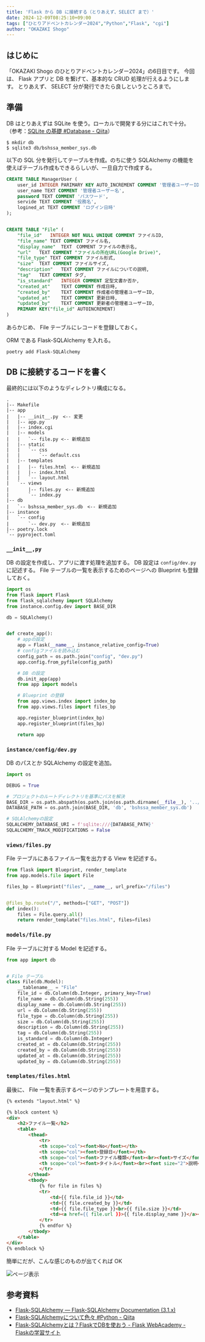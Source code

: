 ```yaml
---
title: 'Flask から DB に接続する（とりあえず、SELECT まで）'
date: 2024-12-09T08:25:10+09:00
tags: ["ひとりアドベントカレンダー2024","Python","Flask", "cgi"]
author: "OKAZAKI Shogo"
---
```


## はじめに

「OKAZAKI Shogo のひとりアドベントカレンダー2024」の6日目です。 
今回は、 Flask アプリと DB を繋げて、基本的な CRUD 処理が行えるようにします。
とりあえず、 SELECT 分が発行できたら良しというところまで。

## 準備

DB はとりあえずは SQLite を使う。ローカルで開発する分にはこれで十分。
（参考：[SQLite の基礎 #Database - Qiita](https://qiita.com/shikuno_dev/items/13de104aa2c2adf8aead)）

```shell
$ mkdir db
$ sqlite3 db/bshssa_member_sys.db
```

以下の SQL 分を発行してテーブルを作成。のちに使う SQLAlchemy の機能を使えばテーブル作成もできるらしいが、一旦自力で作成する。

```sql
CREATE TABLE ManagerUser (
	user_id INTEGER PARIMARY KEY AUTO_INCREMENT COMMENT '管理者ユーザーID',
	user_name TEXT COMMENT '管理者ユーザー名',
	password TEXT COMMENT 'パスワード',
	servide TEXT COMMENT '役務名',
	logined_at TEXT COMMENT 'ログイン日時'
);


CREATE TABLE "File" (
	"file_id"	INTEGER NOT NULL UNIQUE COMMENT ファイルID,
	"file_name"	TEXT COMMENT ファイル名,
	"display_name"	TEXT　COMMENT ファイルの表示名,
	"url"	TEXT COMMENT "ファイルの所在URL(Google Drive)",
	"file_type"	TEXT COMMENT ファイル形式,
	"size"	TEXT COMMENT ファイルサイズ,
	"description"	TEXT COMMENT ファイルについての説明,
	"tag"	TEXT COMMENT タグ,
	"is_standard"	INTEGER COMMENT 定型文書か否か,
	"created_at"	TEXT COMMENT 作成日時,
	"created_by"	TEXT COMMENT 作成者の管理者ユーザーID,
	"updated_at"	TEXT COMMENT 更新日時,
	"updated_by"	TEXT COMMENT 更新者の管理者ユーザーID,
	PRIMARY KEY("file_id" AUTOINCREMENT)
)
```

あらかじめ、 File テーブルにレコードを登録しておく。

ORM である Flask-SQLAlchemy を入れる。

```shell
poetry add Flask-SQLAlchemy
```

## DB に接続するコードを書く

最終的には以下のようなディレクトリ構成になる。

```
.
|-- Makefile
|-- app
|   |-- __init__.py　<-- 変更
|   |-- app.py
|   |-- index.cgi
|   |-- models
|   |   `-- file.py <-- 新規追加
|   |-- static
|   |   `-- css
|   |       `-- default.css
|   |-- templates
|   |   |-- files.html　<-- 新規追加
|   |   |-- index.html
|   |   `-- layout.html
|   `-- views
|       |-- files.py　<-- 新規追加
|       `-- index.py
|-- db
|   `-- bshssa_member_sys.db　<-- 新規追加
|-- instance
|   `-- config
|       `-- dev.py  <-- 新規追加
|-- poetry.lock
`-- pyproject.toml
```

### `__init__,py`

DB の設定を作成し、アプリに渡す処理を追加する。
DB 設定は `config/dev.py` に記述する。
File テーブルの一覧を表示するためのページへの Blueprint も登録しておく。

```python
import os
from flask import Flask
from flask_sqlalchemy import SQLAlchemy
from instance.config.dev import BASE_DIR

db = SQLAlchemy()


def create_app():
    # appの設定
    app = Flask(__name__, instance_relative_config=True)
    # configファイルを読み込む
    config_path = os.path.join("config", "dev.py")
    app.config.from_pyfile(config_path)

    # DB の設定
    db.init_app(app)
    from app import models

    # Blueprint の登録
    from app.views.index import index_bp
    from app.views.files import files_bp

    app.register_blueprint(index_bp)
    app.register_blueprint(files_bp)

    return app
```

### `instance/config/dev.py`

DB のパスとか SQLAlchemy の設定を追加。

```python
import os

DEBUG = True

# プロジェクトのルートディレクトリを基準にパスを解決
BASE_DIR = os.path.abspath(os.path.join(os.path.dirname(__file__), '../..'))
DATABASE_PATH = os.path.join(BASE_DIR, 'db', 'bshssa_member_sys.db')

# SQLAlchemyの設定
SQLALCHEMY_DATABASE_URI = f'sqlite:///{DATABASE_PATH}'
SQLALCHEMY_TRACK_MODIFICATIONS = False
```

### `views/files.py`

File テーブルにあるファイル一覧を出力する View を記述する。

```python
from flask import Blueprint, render_template
from app.models.file import File

files_bp = Blueprint("files", __name__, url_prefix="/files")


@files_bp.route("/", methods=["GET", "POST"])
def index():
    files = File.query.all()
    return render_template("files.html", files=files)
```

### `models/file.py`

File テーブルに対する Model を記述する。

```python
from app import db


# File テーブル
class File(db.Model):
    __tablename__ = "File"
    file_id = db.Column(db.Integer, primary_key=True)
    file_name = db.Column(db.String(255))
    display_name = db.Column(db.String(255))
    url = db.Column(db.String(255))
    file_type = db.Column(db.String(255))
    size = db.Column(db.String(255))
    description = db.Column(db.String(255))
    tag = db.Column(db.String(255))
    is_standard = db.Column(db.Integer)
    created_at = db.Column(db.String(255))
    created_by = db.Column(db.String(255))
    updated_at = db.Column(db.String(255))
    updated_by = db.Column(db.String(255))
```

### `templates/files.html`

最後に、 File 一覧を表示するページのテンプレートを用意する。

```html
{% extends "layout.html" %}

{% block content %}
<div>
    <h2>ファイル一覧</h2>
    <table>
        <thead>
            <tr>
            <th scope="col"><font>No</font></th>
            <th scope="col"><font>登録日</font></th>
            <th scope="col"><font>ファイル種類</font><br><font>サイズ</font></th>
            <th scope="col"><font>タイトル</font><br><font size="2">説明</font></th>
            </tr>
        </thead>
        <tbody>
            {% for file in files %}
            <tr>
                <td>{{ file.file_id }}</td>
                <td>{{ file.created_by }}</td>
                <td>{{ file.file_type }}<br>{{ file.size }}</td>
                <td><a href={{ file.url }}>{{ file.display_name }}</a><br>{{ file.description }}</td>
            </tr>
            {% endfor %}
        </tbody>
    </table>
</div>
{% endblock %}
```

簡単にだが、こんな感じのものが出てくれば OK

![ページ表示](image.png)


## 参考資料

- [Flask-SQLAlchemy — Flask-SQLAlchemy Documentation (3.1.x)](https://flask-sqlalchemy.readthedocs.io/en/stable/)
- [Flask-SQLAlchemyについて色々 #Python - Qiita](https://qiita.com/tkr709/items/a95a635035a7e312da61)
- [Flask-SQLAlchemyとは？FlaskでDBを使おう - Flask WebAcademy - Flaskの学習サイト](https://flask-web-academy.com/article/flask-sqlalchemy/)
